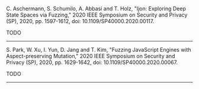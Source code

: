 C. Aschermann, S. Schumilo, A. Abbasi and T. Holz, "Ijon: Exploring Deep State Spaces via Fuzzing," 2020 IEEE Symposium on Security and Privacy (SP), 2020, pp. 1597-1612, doi: 10.1109/SP40000.2020.00117.

TODO

<hr/>

S. Park, W. Xu, I. Yun, D. Jang and T. Kim, "Fuzzing JavaScript Engines with Aspect-preserving Mutation," 2020 IEEE Symposium on Security and Privacy (SP), 2020, pp. 1629-1642, doi: 10.1109/SP40000.2020.00067.

TODO

<hr/>
